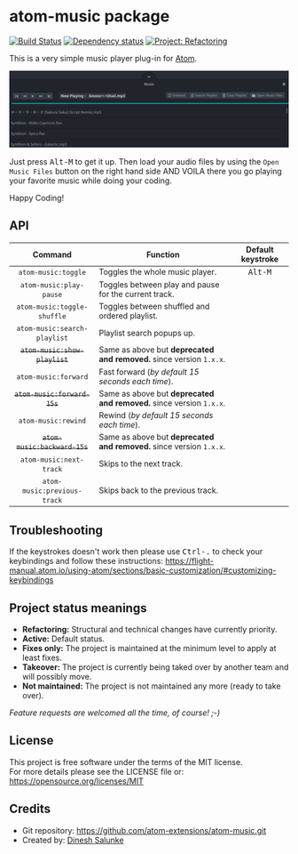 # atom-music package
[![Build Status](https://github.com/atom-extensions/atom-music/workflows/Build/badge.svg)](https://github.com/atom-extensions/atom-music/actions)
[![Dependency status](https://david-dm.org/atom-extensions/atom-music.svg)](https://david-dm.org/atom-extensions/atom-music)
[![Project: Refactoring](https://img.shields.io/badge/Project-Refactoring-blue.svg)](https://github.com/atom-extensions/atom-music/issues)

This is a very simple music player plug-in for [Atom](https://atom.io).

_![Screenshot library tab](Screenshot.png)_

Just press <kbd>Alt-M</kbd> to get it up.
Then load your audio files by using the `Open Music Files` button on the right hand side AND VOILA there you go playing your favorite music while doing your coding.

Happy Coding!

## API
 Command                        | Function                                                             | Default keystroke
:------------------------------:|----------------------------------------------------------------------|:-----------------:
 `atom-music:toggle`            | Toggles the whole music player.                                      | <kbd>Alt-M</kbd>  
 `atom-music:play-pause`        | Toggles between play and pause for the current track.                |
 `atom-music:toggle-shuffle`    | Toggles between shuffled and ordered playlist.                       |
 `atom-music:search-playlist`   | Playlist search popups up.                                           |
 ~~`atom-music:show-playlist`~~ | Same as above but **deprecated and removed.** since version `1.x.x`. |
 `atom-music:forward`           | Fast forward (*by default 15 seconds each time*).                    |
 ~~`atom-music:forward-15s`~~   | Same as above but **deprecated and removed.** since version `1.x.x`. |
 `atom-music:rewind`            | Rewind (*by default 15 seconds each time*).                          |
 ~~`atom-music:backward-15s`~~  | Same as above but **deprecated and removed.** since version `1.x.x`. |
 `atom-music:next-track`        | Skips to the next track.                                             |
 `atom-music:previous-track`    | Skips back to the previous track.                                    |

## Troubleshooting
If the keystrokes doesn't work then please use <kbd>Ctrl-.</kbd> to check your keybindings and follow these instructions: https://flight-manual.atom.io/using-atom/sections/basic-customization/#customizing-keybindings

## Project status meanings
 * **Refactoring:** Structural and technical changes have currently priority.
 * **Active:** Default status.
 * **Fixes only:** The project is maintained at the minimum level to apply at least fixes.
 * **Takeover:** The project is currently being taked over by another team and will possibly move.
 * **Not maintained:** The project is not maintained any more (ready to take over).

*Feature requests are welcomed all the time, of course! ;-)*

## License
This project is free software under the terms of the MIT license.  
For more details please see the LICENSE file or: https://opensource.org/licenses/MIT

## Credits
 * Git repository: https://github.com/atom-extensions/atom-music.git
 * Created by: [Dinesh Salunke](https://github.com/sdinesh86)
